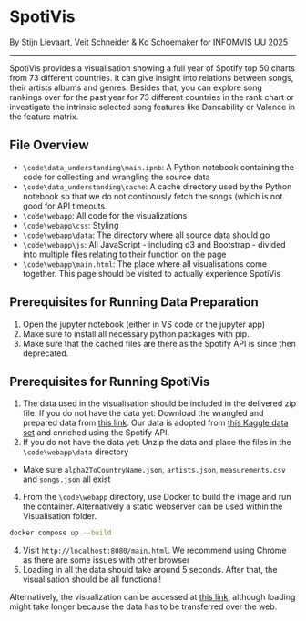 # SpotiVis
By Stijn Lievaart, Veit Schneider & Ko Schoemaker for INFOMVIS UU 2025

---
SpotiVis provides a visualisation showing a full year of Spotify top 50 charts from 73 different countries. It can give insight into relations between songs, their artists albums and genres. Besides that, you can explore song rankings over for the past year for 73 different countries in the rank chart or investigate the intrinsic selected song features like Dancability or Valence in the feature matrix.

## File Overview
- `\code\data_understanding\main.ipnb`: A Python notebook containing the code for collecting and wrangling the source data
- `\code\data_understanding\cache`: A cache directory used by the Python notebook so that we do not continously fetch the songs (which is not good for API timeouts.
- `\code\webapp`: All code for the visualizations
- `\code\webapp\css`: Styling
- `\code\webapp\data`: The directory where all source data should go
- `\code\webapp\js`: All JavaScript - including d3 and Bootstrap - divided into multiple files relating to their function on the page
- `\code\webapp\main.html`: The place where all visualisations come together. This page should be visited to actually experience SpotiVis

## Prerequisites for Running Data Preparation
1. Open the jupyter notebook (either in VS code or the jupyter app)
2. Make sure to install all necessary python packages with pip.
3. Make sure that the cached files are there as the Spotify API is since then deprecated.

## Prerequisites for Running SpotiVis
1. The data used in the visualisation should be included in the delivered zip file. If you do not have the data yet: Download the wrangled and prepared data from [this link](https://solisservices-my.sharepoint.com/:f:/g/personal/s_j_d_lievaart_students_uu_nl/EsnOkMxa9iBMgjGCxXGu8b0BvjOsVQQl7Djd5c0afCo5AQ?e=ytYOfe). Our data is adopted from [this Kaggle data set](https://www.kaggle.com/datasets/asaniczka/top-spotify-songs-in-73-countries-daily-updated) and enriched using the Spotify API.
2. If you do not have the data yet: Unzip the data and place the files in the `\code\webapp\data` directory
- Make sure `alpha2ToCountryName.json`, `artists.json`, `measurements.csv` and `songs.json` all exist
4. From the `\code\webapp` directory, use Docker to build the image and run the container. Alternatively a static webserver can be used within the Visualisation folder.
```bash
docker compose up --build
```
4. Visit `http://localhost:8080/main.html`. We recommend using Chrome as there are some issues with other browser 
5. Loading in all the data should take around 5 seconds. After that, the visualisation should be all functional!

Alternatively, the visualization can be accessed at [this link](https://koschoemaker.nl/INFOMVIS/main.html), although loading might take longer because the data has to be transferred over the web.
